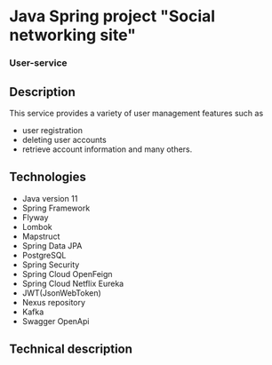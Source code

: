 # Java Spring project "Social networking site"
### User-service
## Description
This service provides a variety of user management features such as 
- user registration
- deleting user accounts
- retrieve account information
and many others.
## Technologies
- Java version 11
- Spring Framework
- Flyway
- Lombok
- Mapstruct
- Spring Data JPA
- PostgreSQL
- Spring Security
- Spring Cloud OpenFeign
- Spring Cloud Netflix Eureka
- JWT(JsonWebToken)
- Nexus repository
- Kafka
- Swagger OpenApi
## Technical description
